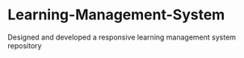 # Learning-Management-System
Designed and developed a responsive learning management system  repository
